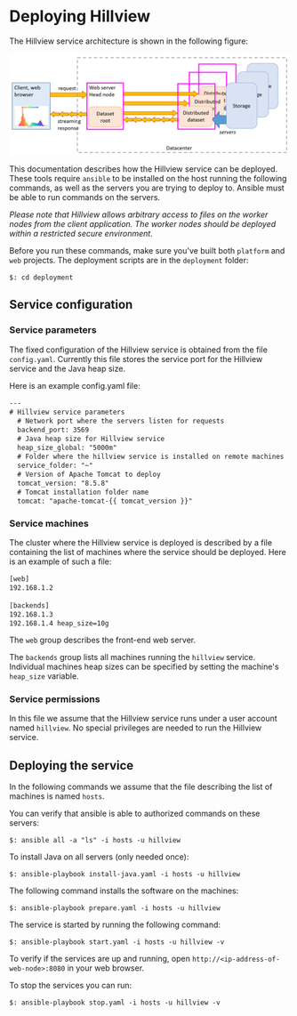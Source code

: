 # Deploying Hillview

The Hillview service architecture is shown in the following figure:

![System architecture](../docs/system-architecture.png)

This documentation describes how the Hillview service can be deployed.
These tools require `ansible` to be installed on the host running the
following commands, as well as the servers you are trying to deploy
to.  Ansible must be able to run commands on the servers.

*Please note that Hillview allows arbitrary access to files on the
worker nodes from the client application.  The worker nodes should be
deployed within a restricted secure environment.*

Before you run these commands, make sure you've built both `platform`
and `web` projects.  The deployment scripts are in the `deployment`
folder:

```
$: cd deployment
```

## Service configuration

### Service parameters

The fixed configuration of the Hillview service is obtained from the
file `config.yaml`.  Currently this file stores the service port for
the Hillview service and the Java heap size.

Here is an example config.yaml file:

```
---
# Hillview service parameters
  # Network port where the servers listen for requests
  backend_port: 3569
  # Java heap size for Hillview service
  heap_size_global: "5000m"
  # Folder where the hillview service is installed on remote machines
  service_folder: "~"
  # Version of Apache Tomcat to deploy
  tomcat_version: "8.5.8"
  # Tomcat installation folder name
  tomcat: "apache-tomcat-{{ tomcat_version }}"
```

### Service machines

The cluster where the Hillview service is deployed is described by a
file containing the list of machines where the service should be
deployed.  Here is an example of such a file:

```
[web]
192.168.1.2

[backends]
192.168.1.3
192.168.1.4 heap_size=10g
```

The `web` group describes the front-end web server.

The `backends` group lists all machines running the `hillview` service.
Individual machines heap sizes can be specified by setting the machine's `heap_size` variable.

### Service permissions

In this file we assume that the Hillview service runs under a user
account named `hillview`.  No special privileges are needed to run the
Hillview service.

## Deploying the service

In the following commands we assume that the file describing the list
of machines is named `hosts`.

You can verify that ansible is able to authorized commands on these servers:

```
$: ansible all -a "ls" -i hosts -u hillview
```

To install Java on all servers (only needed once):

```
$: ansible-playbook install-java.yaml -i hosts -u hillview
```

The following command installs the software on the machines:

```
$: ansible-playbook prepare.yaml -i hosts -u hillview
```

The service is started by running the following command:

```
$: ansible-playbook start.yaml -i hosts -u hillview -v
```

To verify if the services are up and running, open
`http://<ip-address-of-web-node>:8080` in your web browser.

To stop the services you can run:

```
$: ansible-playbook stop.yaml -i hosts -u hillview -v
```
